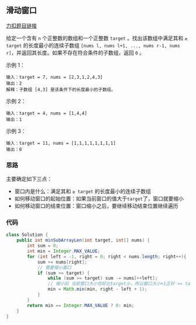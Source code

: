 ## 滑动窗口
[力扣题目链接](https://leetcode-cn.com/problems/minimum-size-subarray-sum/)

给定一个含有 `n` 个正整数的数组和一个正整数 `target` 。找出该数组中满足其和 `≥ target` 的长度最小的连续子数组 `[nums l, nums l+1, ..., nums r-1, nums r]`，并返回其长度。如果不存在符合条件的子数组，返回 `0` 。

示例 1：
```text
输入：target = 7, nums = [2,3,1,2,4,3]
输出：2
解释：子数组 [4,3] 是该条件下的长度最小的子数组。
```

示例 2：
```text
输入：target = 4, nums = [1,4,4]
输出：1
```

示例 3：
```text
输入：target = 11, nums = [1,1,1,1,1,1,1,1]
输出：0
```

### 思路
主要确定如下三点：
-   窗口内是什么：满足其和 `≥ target` 的长度最小的连续子数组
-   如何移动窗口的起始位置：如果当前窗口的值大于`target`了，窗口就要缩小
-   如何移动窗口的结束位置：窗口缩小之后，要继续移动结束位置继续遍历

### 代码
```java
class Solution {
    public int minSubArrayLen(int target, int[] nums) {
        int sum = 0;
        int min = Integer.MAX_VALUE;
        for (int left = -1, right = 0; right < nums.length; right++){
            sum += nums[right];
            // 需要缩小窗口
            if (sum >= target) {
                while (sum >= target) sum -= nums[++left];
                // 缩小后 当前窗口大小恰好比target小，所以窗口大小+1正好 >= target
                min = Math.min(min, right - left + 1);
            }
        }
        return min == Integer.MAX_VALUE ? 0: min;
    }
}
```